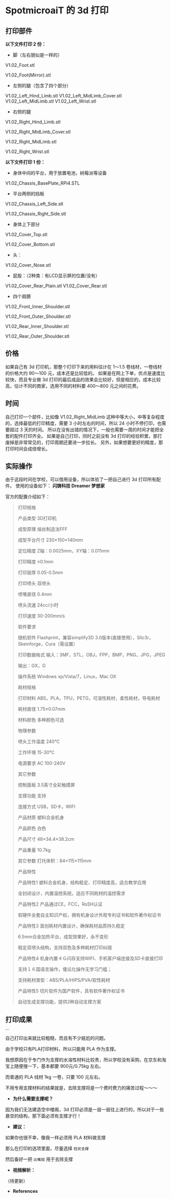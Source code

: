 # SpotmicroaiT 的 3d 打印

## 打印部件

**以下文件打印 2 份：**

- 脚（左右貌似是一样的）

V1.02_Foot.stl

V1.02_Foot(Mirror).stl

- 左侧的腿（包含了四个部分）

V1.02_Left_Hind_Limb.stl
V1.02_Left_MidLimb_Cover.stl
V1.02_Left_MidLimb.stl
V1.02_Left_Wrist.stl

- 右侧的腿

V1.02_Right_Hind_Limb.stl

V1.02_Right_MidLimb_Cover.stl

V1.02_Right_MidLimb.stl

V1.02_Right_Wrist.stl



**以下文件打印 1 份：**

- 身体中间的平台，用于放置电池，树莓派等设备

V1.02_Chassis_BasePlate_RPi4.STL

- 平台两侧的挡板

V1.02_Chassis_Left_Side.stl

V1.02_Chassis_Right_Side.stl

- 身体上下部分

V1.02_Cover_Top.stl

V1.02_Cover_Bottom.stl

- 头：

V1.02_Cover_Nose.stl

- 屁股：（2种类：有LCD显示屏的位置/没有）

V1.02_Cover_Rear_Plain.stl
V1.02_Cover_Rear.stl

- 四个肩膀

V1.02_Front_Inner_Shoulder.stl

V1.02_Front_Outer_Shoulder.stl

V1.02_Rear_Inner_Shoulder.stl

V1.02_Rear_Outer_Shoulder.stl

## 价格

如果自己有 3d 打印机，那整个打印下来的用料估计在 1～1.5 卷线材，一卷线材的价格大约 90～100 元，成本还是比较低的。
如果是在网上下单，优点是速度比较快，而且专业做 3d 打印的最后成品的效果会比较好，但是相应的，成本比较高，估计不同的商家，选用不同的材料要 400～800 元之间的花费。

## 时间
自己打印一个部件，比如像 V1.02_Right_MidLimb 这种中等大小，中等复杂程度的，选择最低的打印精度，需要 3 小时左右的时间，所以 24 小时不停打印，也需要超过 3 天的时间。
所以在没有出错的情况下，一般也需要一周的时间才能把全套的配件打印齐全。
如果是自己打印，同时之前没有 3d 打印的经验积累，那打废掉是非常常见的，打印周期还要进一步拉长。
另外，如果想要更好的精度，那打印时间会成倍增长。

## 实际操作
由于这段时间在学校，可以借用设备，所以体验了一把自己进行 3d 打印所有配件。
使用的设备如下：
**闪铸科技 Dreamer 梦想家**



官方的配置介绍如下：



> 打印规格
>
> 产品类型 3D打印机
>
> 成型原理 熔丝制造法FFF
>
> 成型平台尺寸 230×150×140mm
>
> 定位精度 Z轴：0.0025mm，XY轴：0.011mm
>
> 打印精度 ±0.1mm
>
> 打印层厚 0.05-0.5mm
>
> 打印喷头 双喷头
>
> 喷嘴直径 0.4mm
>
> 喷头流速 24cc/小时
>
> 打印速度 30-200mm/s
>
> 软件要求
>
> 随机软件 Flashprint，兼容simplify3D 3.0版本(直接使用），Slic3r，Skeinforge，Cura（需设置）
>
> 打印数据格式 输入：3MF，STL，OBJ，FPP，BMP，PNG，JPG，JPEG
>
> 输出：GX，G
>
> 操作系统 Windows xp/Vista/7，Linux，Mac OX
>
> 耗材规格
>
> 打印材料 ABS，PLA，TPU，PETG，可溶性耗材，柔性耗材，导电耗材
>
> 耗材直径 1.75±0.07mm
>
> 材料颜色 多种颜色可选
>
> 物理参数
>
> 喷头工作温度 240℃
>
> 工作环境 15-30℃
>
> 电源要求 AC 100-240V
>
> 其它参数
>
> 控制面板 3.5英寸全彩触摸屏
>
> 支撑功能 支持
>
> 连接方式 USB，SD卡，WIFI
>
> 产品材质 塑料合金机身
>
> 产品颜色 白色
>
> 产品尺寸 48×34.4×38.2cm
>
> 产品重量 10.7kg
>
> 其它参数 打托体积：84×115×115mm
>
>  
>
> 产品特性
>
> 产品特性1 塑料合金机身，结构稳定、打印精度高，适合教学应用
>
> 全封闭设计，内置温控系统，适应不同耗材的温控需求
>
>  
>
> 产品特性2 产品通过CE，FCC，RoSH认证
>
> 软硬件全套自主知识产权，拥有机身设计外观专利证书和软件著作权证书
>
>  
>
> 产品特性3 首创耗材内置设计，确保耗材品质持久稳定
>
> 6.5mm合金加热平台，成型效果好，永不变形
>
> 稳定双喷头结构，支持双色及多种耗材打印纠错
>
>  
>
> 产品特性4 机身内置４Ｇ闪存支持WIFI、手机客户端连接及SD卡直接打印
>
> 支持１６国语言操作，傻瓜化操作无学习门槛；
>
> 支持耗材类型：ABS/PLA/HIPS/PVA/软性耗材
>
>  
>
> 产品特性5 切片软件为国产软件，具有软件著作权证书
>
> 自动生成支撑功能，提供2种自动支撑方案



## 打印成果

<img src="./figs/IMG_1852.JPG" alt="IMG_1852" style="zoom:15%;" />



自己打印出来就比较粗糙，而且有不少尴尬的问题。  

由于学校只有PLA打印材料，所以只能用 PLA 作为支撑。  

我想原因在于专门作为支撑的水溶性材料比较贵，所以学校没有采购，在京东和淘宝上随便搜一下，基本都要 900元/0.75kg 左右。  

而普通的 PLA 线材 1kg 一卷，只要 100 元左右。  

不用专用支撑材料的结果就是，去除支撑将是一个费时费力的痛苦过程～～～



- **为什么需要支撑呢？**

因为我们无法建造空中楼阁，3d 打印必须是一层一层往上进行的，所以对于一些悬空的结构，那下面必须有支撑才行！



- **建议：**

如果你也很不幸，像我一样必须用 PLA 材料做支撑  

那么在打印的选项里面，尽量选择 `柱状支撑`  

然后备好一把 `尖嘴钳` 用于去除支撑  



- **视频解析：**

（待更新）



- **References**